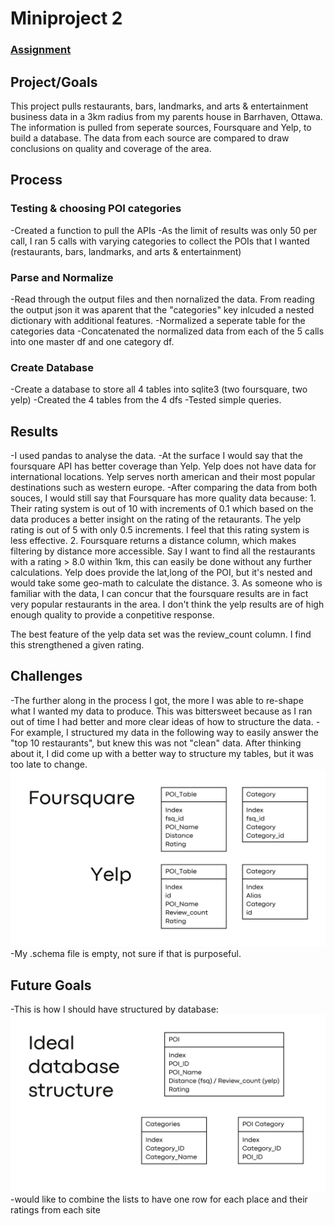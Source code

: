 # Miniproject 2

### [Assignment](assignment.md)

## Project/Goals
This project pulls restaurants, bars, landmarks, and arts & entertainment business data in a 3km radius from my parents house in Barrhaven, Ottawa. The information is pulled from seperate sources, Foursquare and Yelp, to build a database. The data from each source are compared to draw conclusions on quality and coverage of the area.

## Process
### Testing & choosing POI categories
-Created a function to pull the APIs
-As the limit of results was only 50 per call, I ran 5 calls with varying categories to collect the POIs that I wanted (restaurants, bars, landmarks, and arts & entertainment)
### Parse and Normalize 
-Read through the output files and then nornalized the data. From reading the output json it was aparent that the "categories" key inlcuded a nested dictionary with additional features. 
-Normalized a seperate table for the categories data
-Concatenated the normalized data from each of the 5 calls into one master df and one category df.
### Create Database
-Create a database to store all 4 tables into sqlite3 (two foursquare, two yelp)
-Created the 4 tables from the 4 dfs
-Tested simple queries. 

## Results
-I used pandas to analyse the data.
-At the surface I would say that the foursquare API has better coverage than Yelp. Yelp does not have data for international locations. Yelp serves north american and their most popular destinations such as western europe. 
-After comparing the data from both souces, I would still say that Foursquare has more quality data because:
    1. Their rating system is out of 10 with increments of 0.1 which based on the data produces a better insight on the rating of the retaurants. The yelp rating is out of 5 with only 0.5 increments. I feel that this rating system is less effective. 
    2. Foursquare returns a distance column, which makes filtering by distance more accessible. Say I want to find all the restaurants with a rating > 8.0 within 1km, this can easily be done without any further calculations. Yelp does provide the lat,long of the POI, but it's nested and would take some geo-math to calculate the distance. 
    3. As someone who is familiar with the data, I can concur that the foursquare results are in fact very popular restaurants in the area. I don't think the yelp results are of high enough quality to provide a conpetitive response. 

The best feature of the yelp data set was the review_count column. I find this strengthened a given rating. 

## Challenges 
-The further along in the process I got, the more I was able to re-shape what I wanted my data to produce. This was bittersweet because as I ran out of time I had better and more clear ideas of how to structure the data.
-For example, I structured my data in the following way to easily answer the "top 10 restaurants", but knew this was not "clean" data. After thinking about it, I did come up with a better way to structure my tables, but it was too late to change.
![Alt text](/images/DB_structure.jpg "DB_structure")
-My .schema file is empty, not sure if that is purposeful.

## Future Goals
-This is how I should have structured by database:
![Alt text](/images/ideal_DB_structure.jpg "ideal_DB_structure")
-would like to combine the lists to have one row for each place and their ratings from each site
